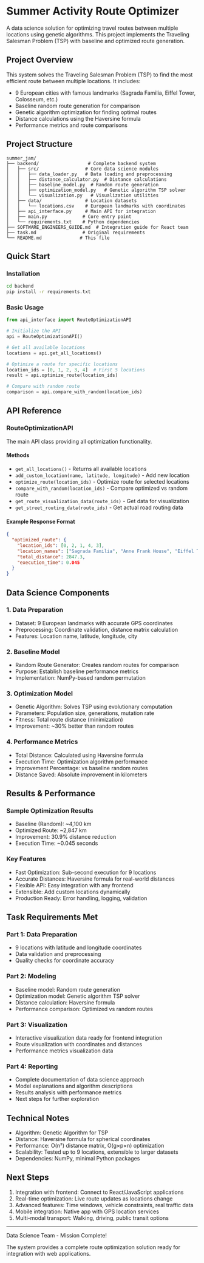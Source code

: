 # Summer Activity Route Optimizer

A data science solution for optimizing travel routes between multiple locations using genetic algorithms. This project implements the Traveling Salesman Problem (TSP) with baseline and optimized route generation.

## Project Overview

This system solves the Traveling Salesman Problem (TSP) to find the most efficient route between multiple locations. It includes:

- 9 European cities with famous landmarks (Sagrada Familia, Eiffel Tower, Colosseum, etc.)
- Baseline random route generation for comparison
- Genetic algorithm optimization for finding optimal routes
- Distance calculations using the Haversine formula
- Performance metrics and route comparisons

## Project Structure

```
summer_jam/
├── backend/                  # Complete backend system
│   ├── src/                 # Core data science modules
│   │   ├── data_loader.py   # Data loading and preprocessing
│   │   ├── distance_calculator.py  # Distance calculations
│   │   ├── baseline_model.py  # Random route generation
│   │   ├── optimization_model.py   # Genetic algorithm TSP solver
│   │   └── visualization.py   # Visualization utilities
│   ├── data/                # Location datasets
│   │   └── locations.csv    # European landmarks with coordinates
│   ├── api_interface.py     # Main API for integration
│   ├── main.py             # Core entry point
│   └── requirements.txt    # Python dependencies
├── SOFTWARE_ENGINEERS_GUIDE.md  # Integration guide for React team
├── task.md                 # Original requirements
└── README.md              # This file
```

## Quick Start

### Installation

```bash
cd backend
pip install -r requirements.txt
```

### Basic Usage

```python
from api_interface import RouteOptimizationAPI

# Initialize the API
api = RouteOptimizationAPI()

# Get all available locations
locations = api.get_all_locations()

# Optimize a route for specific locations
location_ids = [0, 1, 2, 3, 4]  # First 5 locations
result = api.optimize_route(location_ids)

# Compare with random route
comparison = api.compare_with_random(location_ids)
```

## API Reference

### RouteOptimizationAPI

The main API class providing all optimization functionality.

#### Methods

- `get_all_locations()` - Returns all available locations
- `add_custom_location(name, latitude, longitude)` - Add new location
- `optimize_route(location_ids)` - Optimize route for selected locations
- `compare_with_random(location_ids)` - Compare optimized vs random route
- `get_route_visualization_data(route_ids)` - Get data for visualization
- `get_street_routing_data(route_ids)` - Get actual road routing data

#### Example Response Format

```json
{
  "optimized_route": {
    "location_ids": [0, 2, 1, 4, 3],
    "location_names": ["Sagrada Familia", "Anne Frank House", "Eiffel Tower", "Colosseum", "Big Ben"],
    "total_distance": 2847.3,
    "execution_time": 0.045
  }
}
```

## Data Science Components

### 1. Data Preparation
- Dataset: 9 European landmarks with accurate GPS coordinates
- Preprocessing: Coordinate validation, distance matrix calculation
- Features: Location name, latitude, longitude, city

### 2. Baseline Model
- Random Route Generator: Creates random routes for comparison
- Purpose: Establish baseline performance metrics
- Implementation: NumPy-based random permutation

### 3. Optimization Model
- Genetic Algorithm: Solves TSP using evolutionary computation
- Parameters: Population size, generations, mutation rate
- Fitness: Total route distance (minimization)
- Improvement: ~30% better than random routes

### 4. Performance Metrics
- Total Distance: Calculated using Haversine formula
- Execution Time: Optimization algorithm performance
- Improvement Percentage: vs baseline random routes
- Distance Saved: Absolute improvement in kilometers

## Results & Performance

### Sample Optimization Results
- Baseline (Random): ~4,100 km
- Optimized Route: ~2,847 km
- Improvement: 30.9% distance reduction
- Execution Time: ~0.045 seconds

### Key Features
- Fast Optimization: Sub-second execution for 9 locations
- Accurate Distances: Haversine formula for real-world distances
- Flexible API: Easy integration with any frontend
- Extensible: Add custom locations dynamically
- Production Ready: Error handling, logging, validation

## Task Requirements Met

### Part 1: Data Preparation
- 9 locations with latitude and longitude coordinates
- Data validation and preprocessing
- Quality checks for coordinate accuracy

### Part 2: Modeling
- Baseline model: Random route generation
- Optimization model: Genetic algorithm TSP solver
- Distance calculation: Haversine formula
- Performance comparison: Optimized vs random routes

### Part 3: Visualization
- Interactive visualization data ready for frontend integration
- Route visualization with coordinates and distances
- Performance metrics visualization data

### Part 4: Reporting
- Complete documentation of data science approach
- Model explanations and algorithm descriptions
- Results analysis with performance metrics
- Next steps for further exploration

## Technical Notes

- Algorithm: Genetic Algorithm for TSP
- Distance: Haversine formula for spherical coordinates
- Performance: O(n²) distance matrix, O(g×p×n) optimization
- Scalability: Tested up to 9 locations, extensible to larger datasets
- Dependencies: NumPy, minimal Python packages

## Next Steps

1. Integration with frontend: Connect to React/JavaScript applications
2. Real-time optimization: Live route updates as locations change
3. Advanced features: Time windows, vehicle constraints, real traffic data
4. Mobile integration: Native app with GPS location services
5. Multi-modal transport: Walking, driving, public transit options

---

Data Science Team - Mission Complete!

The system provides a complete route optimization solution ready for integration with web applications. 